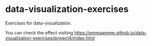 # data-visualization-exercises

Exercises for data-visualization.

You can check the effect visiting https://emmaamme.github.io/data-visualization-exercises/project4/index.html
